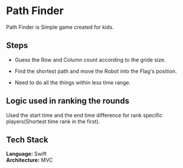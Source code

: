 
# Path Finder

Path Finder is Simple game created for kids. 


## Steps

- Guess the Row and Column count according to the gride size.

- Find the shortest path and move the Robot into the Flag's position.

- Need to do all the things within less time range.

## Logic used in ranking the rounds

Used the start time and the end time difference for rank specific players(Shortest time rank in the first).

## Tech Stack

**Language:** Swift  
**Architecture:** MVC



